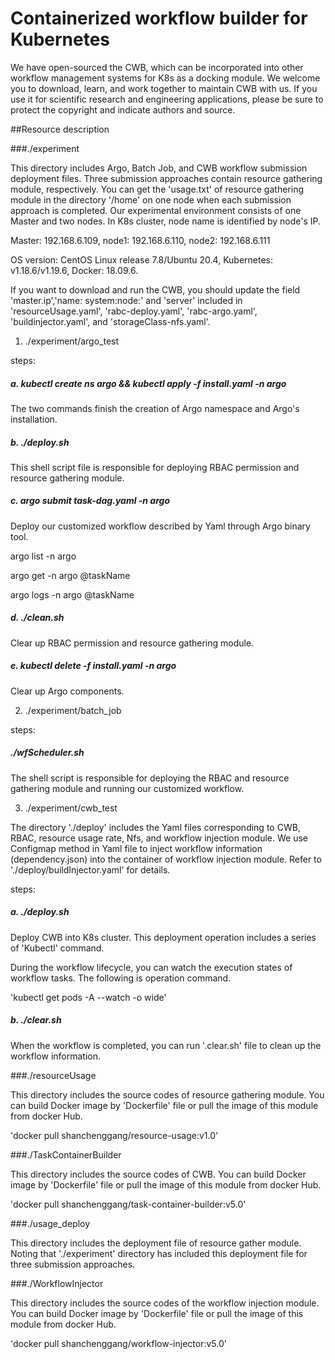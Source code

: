
# Containerized workflow builder for Kubernetes
We have open-sourced the CWB, which can be incorporated into other workflow management systems for K8s as a docking module. 
We welcome you to download, learn, and work together to maintain CWB with us. If you use it for scientific research and 
engineering applications, please be sure to protect the copyright and indicate authors and source.

##Resource description

###./experiment

This directory includes Argo, Batch Job, and CWB workflow submission deployment files.
Three submission approaches contain resource gathering module, respectively.
You can get the 'usage.txt' of resource gathering module in the directory '/home' on one node when each submission approach is completed.
Our experimental environment consists of one Master and two nodes. In K8s cluster, node name is identified by node's IP.

Master: 192.168.6.109, node1: 192.168.6.110, node2: 192.168.6.111

OS version: CentOS Linux release 7.8/Ubuntu 20.4, Kubernetes: v1.18.6/v1.19.6, Docker: 18.09.6.

If you want to download and run the CWB, you should update the field 'master.ip','name: system:node:' and 'server' included in 
'resourceUsage.yaml', 'rabc-deploy.yaml', 'rabc-argo.yaml', 'buildinjector.yaml', and 'storageClass-nfs.yaml'.

1. ./experiment/argo_test

steps:

##### a. kubectl create ns argo && kubectl apply -f install.yaml -n argo

  The two commands finish the creation of Argo namespace and Argo's installation.
##### b. ./deploy.sh

This shell script file is responsible for deploying RBAC permission and resource gathering module.

##### c. argo submit task-dag.yaml -n argo

Deploy our customized workflow described by Yaml through Argo binary tool.

  argo list -n argo

  argo get -n argo @taskName

  argo logs -n argo @taskName

##### d. ./clean.sh

Clear up RBAC permission and resource gathering module.

##### e. kubectl delete -f install.yaml -n argo

Clear up Argo components.

2. ./experiment/batch_job

steps:

##### ./wfScheduler.sh

The shell script is responsible for deploying the RBAC and resource gathering module and running our 
customized workflow.

3. ./experiment/cwb_test

The directory './deploy' includes the Yaml files corresponding to CWB, RBAC, resource usage rate, Nfs, and workflow injection module.
We use Configmap method in Yaml file to inject workflow information (dependency.json) into the container of workflow injection module.
Refer to './deploy/buildInjector.yaml' for details.

steps:

##### a. ./deploy.sh

Deploy CWB into K8s cluster. This deployment operation includes a series of 'Kubectl' command.

During the workflow lifecycle, you can watch the execution states of workflow tasks. The following is operation command.

'kubectl get pods -A --watch -o wide'

##### b. ./clear.sh

When the workflow is completed, you can run '.clear.sh' file to clean up the workflow information. 

###./resourceUsage

This directory includes the source codes of resource gathering module.
You can build Docker image by 'Dockerfile' file or pull the image of this module from docker Hub.

'docker pull shanchenggang/resource-usage:v1.0'

###./TaskContainerBuilder

This directory includes the source codes of CWB.
You can build Docker image by 'Dockerfile' file or pull the image of this module from docker Hub.

'docker pull shanchenggang/task-container-builder:v5.0'

###./usage_deploy

This directory includes the deployment file of resource gather module.
Noting that './experiment' directory has included this deployment file for three submission approaches.

###./WorkflowInjector

This directory includes the source codes of the workflow injection module.
You can build Docker image by 'Dockerfile' file or pull the image of this module from docker Hub.

'docker pull shanchenggang/workflow-injector:v5.0'
